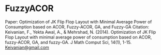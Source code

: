 # FuzzyACOR
Paper: Optimization of JK Flip Flop Layout with Minimal Average Power of Consumption based on ACOR, Fuzzy-ACOR, GA, and Fuzzy-GA
Citation: Keivanian, F., Yekta Awal, A., & Mehrshad, N. (2014). Optimization of JK Flip Flop Layout with minimal average power of consumption based on ACOR, fuzzy-ACOR, GA, and fuzzy-GA. J Math Comput Sci, 14(1), 1-15.
Keivanian@gmail.com
